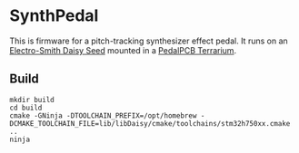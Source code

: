 # SynthPedal

This is firmware for a pitch-tracking synthesizer effect pedal. It runs on an
[Electro-Smith Daisy Seed](https://www.electro-smith.com/daisy/daisy) mounted
in a [PedalPCB Terrarium](https://www.pedalpcb.com/product/pcb351/).

## Build

    mkdir build
    cd build
    cmake -GNinja -DTOOLCHAIN_PREFIX=/opt/homebrew -DCMAKE_TOOLCHAIN_FILE=lib/libDaisy/cmake/toolchains/stm32h750xx.cmake ..
    ninja
